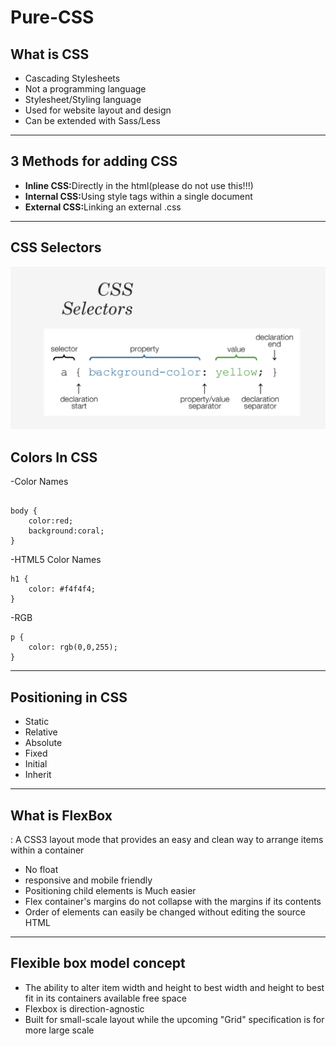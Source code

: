 # Pure-CSS

<h2>What is CSS</h2>
<ul>
<li>Cascading Stylesheets</li>
<li>Not a programming language</li>
<li>Stylesheet/Styling language</li>
<li>Used for website layout and design</li>
<li>Can be extended with Sass/Less</li>
</ul>

<hr>

<h2>3 Methods for adding CSS</h2>
<ul>
<li><strong>Inline CSS:</strong>Directly in the html(please do not use this!!!)</li>
<li><strong>Internal CSS:</strong>Using style tags within a single document</li>
<li><strong>External CSS:</strong>Linking an external .css</li>
</ul>

<hr>

<h2>CSS Selectors</h2>
<img src="./img/css_selectors.png">

<h2>Colors In CSS</h2>
-Color Names
<pre><code>
body {
    color:red;
    background:coral;
}
</code></pre>

-HTML5 Color Names
```
h1 {
    color: #f4f4f4;
}
```

-RGB
```
p {
    color: rgb(0,0,255);
}
```

<hr>

<h2>Positioning in CSS</h2>
<ul>
  <li>Static</li>
  <li>Relative</li>
  <li>Absolute</li>
  <li>Fixed</li>
  <li>Initial</li>
  <li>Inherit</li>
</ul>

<hr>

<h2>What is FlexBox</h2>
: A CSS3 layout mode that provides an easy and clean way to arrange items within a container
<ul>
  <li>No float</li>
  <li>responsive and mobile friendly</li>
  <li>Positioning child elements is Much easier </li>
  <li>Flex container's margins do not collapse with the margins if its contents</li>
  <li>Order of elements can easily be changed without editing the source HTML</li>
</ul>

<hr>

<h2>Flexible box model concept</h2>
<ul>
  <li>The ability to alter item width and height to best width and height to best fit in its containers available free space</li>
  <li>Flexbox is direction-agnostic</li>
  <li>Built for small-scale layout while the upcoming "Grid" specification is for more large scale</li>
</ul>
